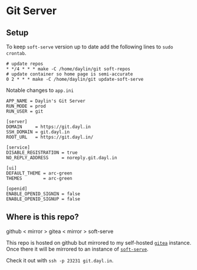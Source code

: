 # Git Server

## Setup

To keep `soft-serve` version up to date
add the following lines to `sudo crontab`.

```
# update repos
* */4 * * * make -C /home/daylin/git soft-repos
# update container so home page is semi-accurate
0 2 * * * make -C /home/daylin/git update-soft-serve
```

Notable changes to `app.ini`

```dosini
APP_NAME = Daylin's Git Server
RUN_MODE = prod
RUN_USER = git

[server]
DOMAIN     = https://git.dayl.in
SSH_DOMAIN = git.dayl.in
ROOT_URL   = https://git.dayl.in/

[service]
DISABLE_REGISTRATION = true
NO_REPLY_ADDRESS     = noreply.git.dayl.in

[ui]
DEFAULT_THEME = arc-green
THEMES        = arc-green

[openid]
ENABLE_OPENID_SIGNIN = false
ENABLE_OPENID_SIGNUP = false
```

## Where is this repo?

github < mirror > gitea < mirror > soft-serve

This repo is hosted on github but mirrored to my self-hosted [`gitea`](https://gitea.io/en-us/) instance.
Once there it will be mirrored to an instance of [`soft-serve`](https://github.com/charmbracelet/soft-serve).

Check it out with `ssh -p 23231 git.dayl.in`.
